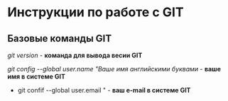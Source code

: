 # Инструкции по работе с GIT
## Базовые команды GIT
*git version* - **команда для вывода весии GIT**

*git config --global user.name "Ваше имя английскими буквами* - **ваше имя в системе GIT**

* git confif --global user.email " - **ваш e-mail в системе GIT**


